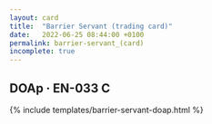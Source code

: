 ```yaml
---
layout: card
title:  "Barrier Servant (trading card)"
date:   2022-06-25 08:44:00 +0100
permalink: barrier-servant_(card)
incomplete: true
---
```


## DOAp &middot; EN-033 C

{% include templates/barrier-servant-doap.html %}